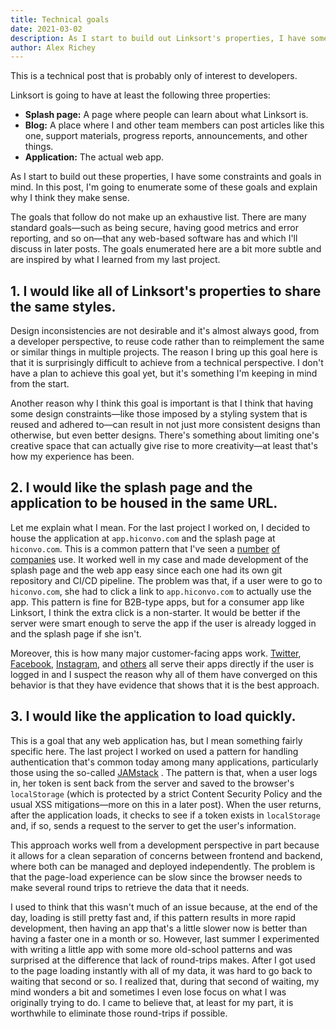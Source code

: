 ```yaml
---
title: Technical goals
date: 2021-03-02
description: As I start to build out Linksort's properties, I have some constraints and goals in mind. In this post, I'm going to enumerate some of these goals and explain why I think they make sense. The goals that follow do not make up an exhaustive list. There are many standard goals—such as being secure, having good metrics and error reporting, and so on—that any web-based software has and which I'll discuss in later posts. The goals enumerated here are a bit more subtle and are inspired by what I learned from my last project.
author: Alex Richey
---
```

<aside class="message">
  This is a technical post that is probably only of interest to developers.
</aside>

Linksort is going to have at least the following three properties:

- **Splash page:** A page where people can learn about what Linksort is.
- **Blog:** A place where I and other team members can post articles like this one, support materials, progress reports, announcements, and other things.
- **Application:** The actual web app.

As I start to build out these properties, I have some constraints and goals in mind. In this post, I'm going to enumerate some of these goals and explain why I think they make sense.

The goals that follow do not make up an exhaustive list. There are many standard goals—such as being secure, having good metrics and error reporting, and so on—that any web-based software has and which I'll discuss in later posts. The goals enumerated here are a bit more subtle and are inspired by what I learned from my last project.

## 1. I would like all of Linksort's properties to share the same styles.

Design inconsistencies are not desirable and it's almost always good, from a developer perspective, to reuse code rather than to reimplement the same or similar things in multiple projects. The reason I bring up this goal here is that it is surprisingly difficult to achieve from a technical perspective. I don't have a plan to achieve this goal yet, but it's something I'm keeping in mind from the start.

Another reason why I think this goal is important is that I think that having some design constraints—like those imposed by a styling system that is reused and adhered to—can result in not just more consistent designs than otherwise, but even better designs. There's something about limiting one's creative space that can actually give rise to more creativity—at least that's how my experience has been.

## 2. I would like the splash page and the application to be housed in the same URL. 

Let me explain what I mean. For the last project I worked on, I decided to house the application at `app.hiconvo.com` and the splash page at `hiconvo.com`. This is a common pattern that I've seen a [number](https://clubhouse.io/) [of](https://sendgrid.com/) [companies](https://www.netlify.com/) use. It worked well in my case and made development of the splash page and the web app easy since each one had its own git repository and CI/CD pipeline. The problem was that, if a user were to go to `hiconvo.com`, she had to click a link to `app.hiconvo.com` to actually use the app. This pattern is fine for B2B-type apps, but for a consumer app like Linksort, I think the extra click is a non-starter. It would be better if the server were smart enough to serve the app if the user is already logged in and the splash page if she isn't.

Moreover, this is how many major customer-facing apps work. [Twitter](https://twitter.com), [Facebook](https://facebook.com), [Instagram](https://instagram.com), and [others](https://github.com) all serve their apps directly if the user is logged in and I suspect the reason why all of them have converged on this behavior is that they have evidence that shows that it is the best approach.

## 3. I would like the application to load quickly.

This is a goal that any web application has, but I mean something fairly specific here. The last project I worked on used a pattern for handling authentication that's common today among many applications, particularly those using the so-called [JAMstack](https://jamstack.org/) . The pattern is that, when a user logs in, her token is sent back from the server and saved to the browser's `localStorage` (which is protected by a strict Content Security Policy and the usual XSS mitigations—more on this in a later post). When the user returns, after the application loads, it checks to see if a token exists in `localStorage` and, if so, sends a request to the server to get the user's information.

This approach works well from a development perspective in part because it allows for a clean separation of concerns between frontend and backend, where both can be managed and deployed independently. The problem is that the page-load experience can be slow since the browser needs to make several round trips to retrieve the data that it needs.

I used to think that this wasn't much of an issue because, at the end of the day, loading is still pretty fast and, if this pattern results in more rapid development, then having an app that's a little slower now is better than having a faster one in a month or so. However, last summer I experimented with writing a little app with some more old-school patterns and was surprised at the difference that lack of round-trips makes. After I got used to the page loading instantly with all of my data, it was hard to go back to waiting that second or so. I realized that, during that second of waiting, my mind wonders a bit and sometimes I even lose focus on what I was originally trying to do. I came to believe that, at least for my part, it is worthwhile to eliminate those round-trips if possible.
